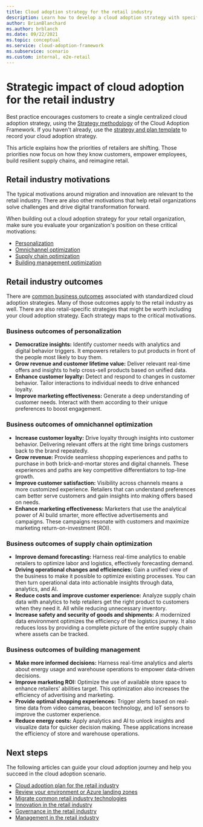 ```yaml
---
title: Cloud adoption strategy for the retail industry
description: Learn how to develop a cloud adoption strategy with specific considerations for the retail industry.
author: BrianBlanchard
ms.author: brblanch
ms.date: 09/22/2021
ms.topic: conceptual
ms.service: cloud-adoption-framework
ms.subservice: scenario
ms.custom: internal, e2e-retail
---
```


# Strategic impact of cloud adoption for the retail industry

Best practice encourages customers to create a single centralized cloud adoption strategy, using the [Strategy methodology](../../strategy/index.md) of the Cloud Adoption Framework. If you haven't already, use the [strategy and plan template](https://raw.githubusercontent.com/microsoft/CloudAdoptionFramework/master/plan/cloud-adoption-framework-strategy-and-plan-template.docx) to record your cloud adoption strategy.

This article explains how the priorities of retailers are shifting. Those priorities now focus on how they know customers, empower employees, build resilient supply chains, and reimagine retail.

## Retail industry motivations

The typical motivations around migration and innovation are relevant to the retail industry. There are also other motivations that help retail organizations solve challenges and drive digital transformation forward.

When building out a cloud adoption strategy for your retail organization, make sure you evaluate your organization's position on these critical motivations:

- [Personalization](./retail-personalization.md)
- [Omnichannel optimization](./retail-omnichannel-optimization.md)
- [Supply chain optimization](./retail-supply-chain-optimization.md)
- [Building management optimization](./retail-building-management-optimization.md)

## Retail industry outcomes

There are [common business outcomes](../../strategy/business-outcomes/index.md) associated with standardized cloud adoption strategies. Many of those outcomes apply to the retail industry as well. There are also retail-specific strategies that might be worth including your cloud adoption strategy. Each strategy maps to the critical motivations.

### Business outcomes of personalization

- **Democratize insights:** Identify customer needs with analytics and digital behavior triggers. It empowers retailers to put products in front of the people most likely to buy them.
- **Grow revenue and customer lifetime value:** Deliver relevant real-time offers and insights to help cross-sell products based on unified data.
- **Enhance customer loyalty:** Detect and respond to changes in customer behavior. Tailor interactions to individual needs to drive enhanced loyalty.
- **Improve marketing effectiveness:** Generate a deep understanding of customer needs. Interact with them according to their unique preferences to boost engagement.

### Business outcomes of omnichannel optimization

- **Increase customer loyalty:** Drive loyalty through insights into customer behavior. Delivering relevant offers at the right time brings customers back to the brand repeatedly.
- **Grow revenue:** Provide seamless shopping experiences and paths to purchase in both brick-and-mortar stores and digital channels. These experiences and paths are key competitive differentiators to top-line growth.
- **Improve customer satisfaction:** Visibility across channels means a more customized experience. Retailers that can understand preferences cam better serve customers and gain insights into making offers based on needs.
- **Enhance marketing effectiveness:** Marketers that use the analytical power of AI build smarter, more effective advertisements and campaigns. These campaigns resonate with customers and maximize marketing return-on-investment (ROI).

### Business outcomes of supply chain optimization

- **Improve demand forecasting:** Harness real-time analytics to enable retailers to optimize labor and logistics, effectively forecasting demand.
- **Driving operational changes and efficiencies:** Gain a unified view of the business to make it possible to optimize existing processes. You can then turn operational data into actionable insights through data, analytics, and AI.
- **Reduce costs and improve customer experience:** Analyze supply chain data with analytics to help retailers get the right product to customers when they need it. All while reducing unnecessary inventory.
- **Increase safety and security of goods and shipments:** A modernized data environment optimizes the efficiency of the logistics journey. It also reduces loss by providing a complete picture of the entire supply chain where assets can be tracked.

### Business outcomes of building management

- **Make more informed decisions:** Harness real-time analytics and alerts about energy usage and warehouse operations to empower data-driven decisions.
- **Improve marketing ROI:** Optimize the use of available store space to enhance retailers' abilities target. This optimization also increases the efficiency of advertising and marketing.
- **Provide optimal shopping experiences:** Trigger alerts based on real-time data from video cameras, beacon technology, and IoT sensors to improve the customer experience.
- **Reduce energy costs:** Apply analytics and AI to unlock insights and visualize data for quicker decision making. These applications increase the efficiency of store and warehouse operations.

## Next steps

The following articles can guide your cloud adoption journey and help you succeed in the cloud adoption scenario.

- [Cloud adoption plan for the retail industry](./plan.md)
- [Review your environment or Azure landing zones](./ready.md)
- [Migrate common retail industry technologies](./migrate.md)
- [Innovation in the retail industry](./innovate.md)
- [Governance in the retail industry](./govern.md)
- [Management in the retail industry](./manage.md)
